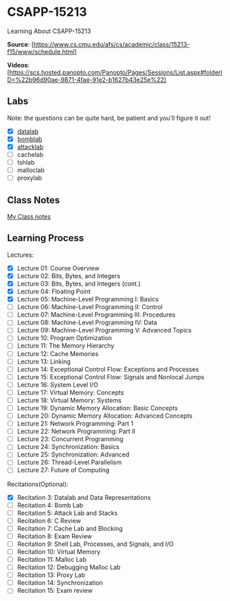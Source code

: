 # CSAPP-15213

Learning About CSAPP-15213

**Source**: [https://www.cs.cmu.edu/afs/cs/academic/class/15213-f15/www/schedule.html]

**Videos**: [https://scs.hosted.panopto.com/Panopto/Pages/Sessions/List.aspx#folderID=%22b96d90ae-9871-4fae-91e2-b1627b43e25e%22]

## Labs

Note: the questions can be quite hard, be patient and you'll figure it out!

- [x] [datalab](datalab/datalab.md)
- [x] [bomblab](bomblab/bomblab.md)
- [x] [attacklab](attacklab/attacklab.md)
- [ ] cachelab
- [ ] tshlab
- [ ] malloclab
- [ ] proxylab

## Class Notes

[My Class notes](Class-notes.md)

## Learning Process

Lectures:

- [x] Lecture 01: Course Overview
- [x] Lecture 02: Bits, Bytes, and Integers
- [x] Lecture 03: Bits, Bytes, and Integers (cont.)
- [x] Lecture 04: Floating Point
- [x] Lecture 05: Machine-Level Programming I: Basics
- [ ] Lecture 06: Machine-Level Programming II: Control
- [ ] Lecture 07: Machine-Level Programming III: Procedures
- [ ] Lecture 08: Machine-Level Programming IV: Data
- [ ] Lecture 09: Machine-Level Programming V: Advanced Topics
- [ ] Lecture 10: Program Optimization
- [ ] Lecture 11: The Memory Hierarchy
- [ ] Lecture 12: Cache Memories
- [ ] Lecture 13: Linking
- [ ] Lecture 14: Exceptional Control Flow: Exceptions and Processes
- [ ] Lecture 15: Exceptional Control Flow: Signals and Nonlocal Jumps
- [ ] Lecture 16: System Level I/O
- [ ] Lecture 17: Virtual Memory: Concepts
- [ ] Lecture 18: Virtual Memory: Systems
- [ ] Lecture 19: Dynamic Memory Allocation: Basic Concepts
- [ ] Lecture 20: Dynamic Memory Allocation: Advanced Concepts
- [ ] Lecture 21: Network Programming: Part 1
- [ ] Lecture 22: Network Programming: Part II
- [ ] Lecture 23: Concurrent Programming
- [ ] Lecture 24: Synchronization: Basics
- [ ] Lecture 25: Synchronization: Advanced
- [ ] Lecture 26: Thread-Level Parallelism
- [ ] Lecture 27: Future of Computing

Recitations(Optional):

- [x] Recitation 3: Datalab and Data Representations
- [ ] Recitation 4: Bomb Lab
- [ ] Recitation 5: Attack Lab and Stacks
- [ ] Recitation 6: C Review
- [ ] Recitation 7: Cache Lab and Blocking
- [ ] Recitation 8: Exam Review
- [ ] Recitation 9: Shell Lab, Processes, and Signals, and I/O
- [ ] Recitation 10: Virtual Memory
- [ ] Recitation 11: Malloc Lab
- [ ] Recitation 12: Debugging Malloc Lab
- [ ] Recitation 13: Proxy Lab
- [ ] Recitation 14: Synchronization
- [ ] Recitation 15: Exam review
